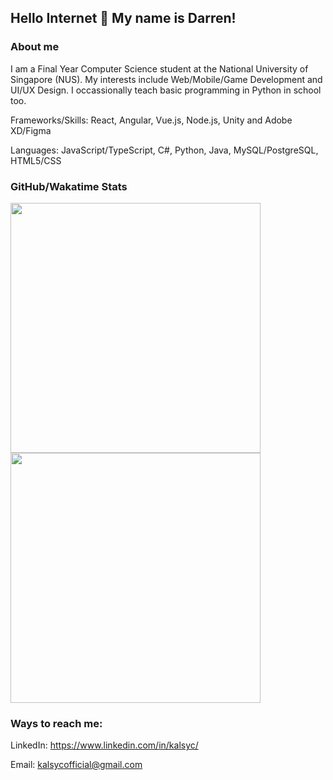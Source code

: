 ## Hello Internet 👋 My name is Darren!

### About me

I am a Final Year Computer Science student at the National University of Singapore (NUS). My interests include Web/Mobile/Game Development and UI/UX Design. I occassionally teach basic programming in Python in school too.

Frameworks/Skills: React, Angular, Vue.js, Node.js, Unity and Adobe XD/Figma

Languages: JavaScript/TypeScript, C#, Python, Java, MySQL/PostgreSQL, HTML5/CSS

### GitHub/Wakatime Stats
<p float='left'>
<a href="https://github.com/anuraghazra/github-readme-stats">
  <img width="400" align="center" src="https://github-readme-stats.vercel.app/api?username=kalsyc&count_private=true&show_icons=true&theme=radical" />
</a>
<a href="https://github.com/anuraghazra/github-readme-stats">
  <img width="400" align="center" src="https://github-readme-stats.vercel.app/api/wakatime?username=@kalsyc&layout=compact&theme=dark" />
</a>
  </p>

### Ways to reach me:

LinkedIn: https://www.linkedin.com/in/kalsyc/

Email: kalsycofficial@gmail.com

<!--
**Kalsyc/kalsyc** is a ✨ _special_ ✨ repository because its `README.md` (this file) appears on your GitHub profile.

Here are some ideas to get you started:

- 🔭 I’m currently working on ...
- 🌱 I’m currently learning ...
- 👯 I’m looking to collaborate on ...
- 🤔 I’m looking for help with ...
- 💬 Ask me about ...
- 📫 How to reach me: ...
- 😄 Pronouns: ...
- ⚡ Fun fact: ...
-->
